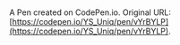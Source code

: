 # 

A Pen created on CodePen.io. Original URL: [https://codepen.io/YS_Uniq/pen/vYrBYLP](https://codepen.io/YS_Uniq/pen/vYrBYLP).

